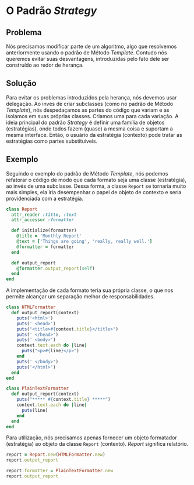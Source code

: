 # O Padrão *Strategy*

## Problema
Nós precisamos modificar parte de um algoritmo, algo que resolvemos
anteriormente usando o padrão de Método *Template*. Contudo nós queremos
evitar suas desvantagens, introduzidas pelo fato dele ser construído ao redor de
herança.

## Solução
Para evitar os problemas introduzidos pela herança, nós devemos usar delegação.
Ao invés de criar subclasses (como no padrão de Método *Template*), nós
despedaçamos as partes do código que variam e as isolamos em suas próprias
classes. Criamos uma para cada variação. A ideia principal do padrão *Strategy*
é definir uma família de objetos (estratégias), onde todos fazem (quase) a mesma
coisa e suportam a mesma interface. Então, o usuário da estratégia (contexto)
pode tratar as estratégias como partes substituíveis.

## Exemplo
Seguindo o exemplo do padrão de Método *Template*, nós podemos refatorar o código
de modo que cada formato seja uma classe (estratégia), ao invés de uma subclasse.
Dessa forma, a classe `Report` se tornaria muito mais simples, ela iria desempenhar
o papel de objeto de contexto e seria providenciada com a estratégia.

```ruby
class Report
  attr_reader :title, :text
  attr_accessor :formatter

  def initialize(formatter)
    @title = 'Monthly Report'
    @text = ['Things are going', 'really, really well.']
    @formatter = formatter
  end

  def output_report
    @formatter.output_report(self)
  end
end
```
A implementação de cada formato teria sua própria classe, o que nos permite
alcançar um separação melhor de responsabilidades.

```ruby
class HTMLFormatter
  def output_report(context)
    puts('<html>')
    puts(' <head>')
    puts("<title>#{context.title}</title>")
    puts(' </head>')
    puts(' <body>')
    context.text.each do |line|
      puts("<p>#{line}</p>")
    end
    puts(' </body>')
    puts('</html>')
  end
end

class PlainTextFormatter
  def output_report(context)
    puts("***** #{context.title} *****")
    context.text.each do |line|
      puts(line)
    end
  end
end
```
Para utilização, nós precisamos apenas fornecer um objeto formatador (estratégia)
ao objeto da classe `Report` (contexto). *Report* significa relatório.

```ruby
report = Report.new(HTMLFormatter.new)
report.output_report

report.formatter = PlainTextFormatter.new
report.output_report
```
